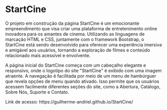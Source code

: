 <h1>StartCine</h1>

<p>
  O projeto em construção da página StartCine é um emocionante empreendimento que visa criar uma plataforma de entretenimento online inovadora para os amantes de cinema. Utilizando as linguagens de marcação HTML e CSS, juntamente com o framework Bootstrap, o StartCine está sendo desenvolvido para oferecer uma experiência imersiva e amigável aos usuários, tornando a exploração de filmes e conteúdo relacionado mais acessível e envolvente.
</p>
<p>
  A página inicial do StartCine começa com um cabeçalho elegante e responsivo, onde o logotipo do site "StartCine" é exibido com uma imagem atraente. A navegação é facilitada por meio de um menu de hambúrguer que revela opções de menu quando ativado. Isso permite que os usuários acessem facilmente diferentes seções do site, como a Abertura, Catálogo, Sobre Nós, Suporte e Contato.
</p>
Link de acesso: https://guilherme-andriel.github.io/StartCine/
